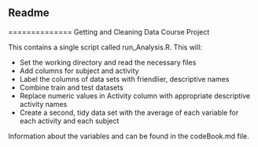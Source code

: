 ## Readme
==============
Getting and Cleaning Data Course Project

This contains a single script called run_Analysis.R.  This will:
* Set the working directory and read the necessary files
* Add columns for subject and activity
* Label the columns of data sets with friendlier, descriptive names
* Combine train and test datasets
* Replace numeric values in Activity column with appropriate descriptive activity names
* Create a second, tidy data set with the average of each variable for each activity and each subject

Information about the variables and can be found in the codeBook.md file.